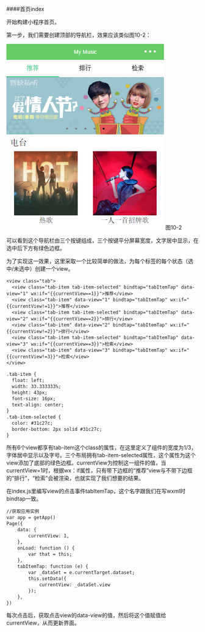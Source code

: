 ####首页index


开始构建小程序首页。


第一步，我们需要创建顶部的导航栏，效果应该类似图10-2：


![](/assets/20170213143445.png) 图10-2


可以看到这个导航栏由三个按键组成，三个按键平分屏幕宽度，文字居中显示，在选中后下方有绿色边框。

为了实现这一效果，这里采取一个比较简单的做法，为每个标签的每个状态（选中/未选中）创建一个view。

```
<view class="tab">
  <view class="tab-item tab-item-selected" bindtap="tabItemTap" data-view="1" wx:if="{{currentView==1}}">推荐</view>
  <view class="tab-item" data-view="1" bindtap="tabItemTap" wx:if="{{currentView!=1}}">推荐</view>
  <view class="tab-item tab-item-selected" bindtap="tabItemTap" data-view="2" wx:if="{{currentView==2}}">排行</view>
  <view class="tab-item" data-view="2" bindtap="tabItemTap" wx:if="{{currentView!=2}}">排行</view>
  <view class="tab-item tab-item-selected" bindtap="tabItemTap" data-view="3" wx:if="{{currentView==3}}">检索</view>
  <view class="tab-item" data-view="3" bindtap="tabItemTap" wx:if="{{currentView!=3}}">检索</view>
</view>
```
```
.tab-item {
  float: left;
  width: 33.333333%;
  height: 43px;
  font-size: 16px;
  text-align: center;
}
.tab-item-selected {
  color: #31c27c;
  border-bottom: 2px solid #31c27c;
}
```

所有6个view都享有tab-item这个class的属性，在这里定义了组件的宽度为1/3，字体居中显示以及字号。三个布局拥有tab-item-selected属性，这个属性为这个view添加了底部的绿色边框。currentView为控制这一组件的值，当currentView=1时，根据wx：if属性，只有带下边框的“推荐”view与不带下边框的“排行”，“检索”会被渲染，也就实现了我们想要的结果。

在index.js里编写view的点击事件tabItemTap，这个名字跟我们在写wxml时bindtap一致。

```
//获取应用实例
var app = getApp()
Page({
    data: {
        currentView: 1,
    },
    onLoad: function () {
        var that = this;
    },
    tabItemTap: function (e) {
        var _dataSet = e.currentTarget.dataset;
        this.setData({
            currentView: _dataSet.view
        });
    },
})
```

每次点击后，获取点击view的data-view的值，然后将这个值赋值给currentView，从而更新界面。




